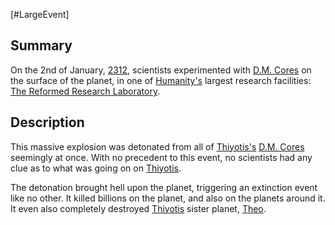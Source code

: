[#LargeEvent]

## Summary

On the 2nd of January, [2312](../Notable%20Years/2312.md), scientists experimented with [D.M. Cores](../Physics/D.M.%20Core.md) on the surface of the planet, in one of [Humanity's](../Species/Fauna/Humans.md) largest research facilities: [The Reformed Research Laboratory](../Locations/The%20Reformed%20Research%20Laboratory.md).

## Description

This massive explosion was detonated from all of [Thiyotis's](../Planets/Thiyotis.md) [D.M. Cores](../Physics/D.M.%20Core.md) seemingly at once. With no precedent to this event, no scientists had any clue as to what was going on on [Thiyotis](../Planets/Thiyotis.md).

The detonation brought hell upon the planet, triggering an extinction event like no other. It killed billions on the planet, and also on the planets around it. It even also completely destroyed [Thiyotis](../Planets/Thiyotis.md) sister planet, [Theo](../Planets/Theo.md).